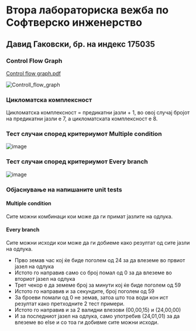 # Втора лабораториска вежба по Софтверско инженерство
## Давид Гаковски, бр. на индекс 175035
### Control Flow Graph
[Control flow graph.pdf](https://github.com/Gakovski/SI_Lab2_175035/files/6513864/Control.flow.graph.pdf)

![Controll_flow_graph](https://user-images.githubusercontent.com/74112580/118936202-9eee4300-b94c-11eb-9ee1-8685cbccae2a.png)
### Цикломатска комплексност
Цикломатска комплексност = предикатни јазли + 1, во овој случај бројот на предикатни јазли е 7, а цикломатската комплексност е 8.
### Тест случаи според критериумот Multiple condition 
![image](https://user-images.githubusercontent.com/74112580/118942374-f2fc2600-b952-11eb-9de5-fcc85b302da6.png)
### Тест случаи според критериумот Every branch
![image](https://user-images.githubusercontent.com/74112580/118937565-f640e300-b94d-11eb-8a64-1927ba09c44a.png)
### Објаснување на напишаните unit tests
#### Multiple condition
Сите можни комбинаци кои може да ги примат јазлите на одлука.
#### Every branch
Сите можни исходи кои може да ги добиеме како резултат од сите јазли на одлука.
- Прво земав час кој ќе биде поголем од 24 за да влеземе во првиот јазел на одлука
- Истото го направив само со број помал од 0 за да влеземе во вториот јазел на одлука
- Трет чекор е да земеме број за минути кој ќе биде поголем од 59
- Истото го направив и за секундите, број поголем од 59
- За броеви помали од 0 не земав, затоа што тоа води кон ист резултат како претходните 2 тест примери.
- Истото го направив и за 2 валидни влезови (00,00,15) и (24,00,00)
- И за последниот јазел на одлука, само употребив (24,01,01) за да влеземе во else и со тоа ги добивме сите можни исходи.
